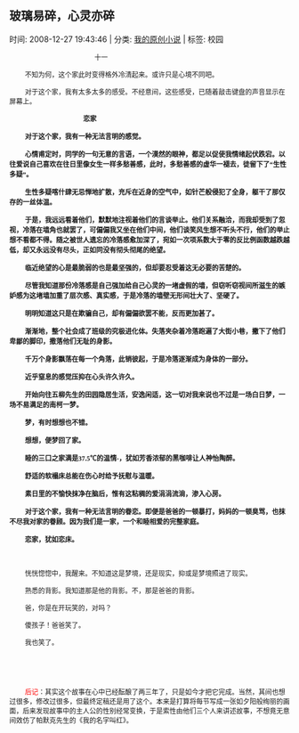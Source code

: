 
<h2>玻璃易碎，心灵亦碎</h2>

<span class="time SG_txtc">时间: 2008-12-27 19:43:46 | 分类: [我的原创小说](./BlogClass_我的原创小说.md) | 标签: 校园</span>
<!--
<table>
    <tbody>
        <tr>
            <td>时间: 2008-12-27 19:43:46</td>
            <td>分类: [我的原创小说](./BlogClass_我的原创小说.md) </td>
            <td> 标签: 校园 </td>
        </tr>
    </tbody>
</table>
-->
<div class="articalContent" id="sina_keyword_ad_area2">
<p style="TEXT-INDENT: 2em"><font style="FONT-SIZE: 12px"> <wbr/> <wbr/> <wbr/> <wbr/> <wbr/> <wbr/> <wbr/> <wbr/> <wbr/> <wbr/> <wbr/> <wbr/> <wbr/> <wbr/> <wbr/> <wbr/> <wbr/> <wbr/> <wbr/> <wbr/> <wbr/> <wbr/> <wbr/> <wbr/> <wbr/> <wbr/> <wbr/> <wbr/> <wbr/> <wbr/> <wbr/> <wbr/> <wbr/> <wbr/> <wbr/> <wbr/> <wbr/>十一</font></p>
<p style="TEXT-INDENT: 2em"><font style="FONT-SIZE: 12px">不知为何，这个家此时变得格外冷清起来。或许只是心境不同吧。</font></p>
<p style="TEXT-INDENT: 2em"><font style="FONT-SIZE: 12px">对于这个家，我有太多太多的感受。不经意间，这些感受，已随着敲击键盘的声音显示在屏幕上。</font></p>
<p style="TEXT-INDENT: 2em"><font style="FONT-SIZE: 12px"> <wbr/> <wbr/> <wbr/> <wbr/> <wbr/> <wbr/> <wbr/> <wbr/> <wbr/> <wbr/> <wbr/> <wbr/> <wbr/> <wbr/> <wbr/> <wbr/> <wbr/> <wbr/> <wbr/> <wbr/> <wbr/> <wbr/> <wbr/> <wbr/> <wbr/> <wbr/> <wbr/> <wbr/> <wbr/> <wbr/> <wbr/>
<strong><font style="FONT-FAMILY: 楷体_GB2312,楷体">恋家</font></strong></font></p>
<p style="TEXT-INDENT: 2em"><strong><font style="FONT-SIZE: 12px; FONT-FAMILY: 楷体_GB2312,楷体">对于这个家，我有一种无法言明的感觉。</font></strong></p>
<p style="TEXT-INDENT: 2em"><strong><font style="FONT-SIZE: 12px; FONT-FAMILY: 楷体_GB2312,楷体">心情甫定时，同学的一句无意的言语，一个漠然的眼神，都足以促使我情绪起伏跌宕。以往爱说自己喜欢在往日里像女生一样多愁善感，此时，多愁善感的虚华一褪去，徒留下了“生性多疑”。</font></strong></p>
<p style="TEXT-INDENT: 2em"><strong><font style="FONT-SIZE: 12px; FONT-FAMILY: 楷体_GB2312,楷体">生性多疑喀什肆无忌惮地扩散，充斥在近身的空气中，如针芒般侵犯了全身，躯干了那仅存的一丝体温。</font></strong></p>
<p style="TEXT-INDENT: 2em"><strong><font style="FONT-SIZE: 12px; FONT-FAMILY: 楷体_GB2312,楷体">于是，我远远看着他们，默默地注视着他们的言谈举止。他们关系融洽，而我却受到了忽视，冷落在墙角也就罢了，可偏偏我又坐在他们中间，他们谈笑风生想不听头不行，他们的举止想不看都不得。随之被世人遗忘的冷落感愈加深了，宛如一次项系数大于零的反比例函数越跌越低，却又永远没有尽头，正如同没有彻头彻尾的绝望。</font></strong></p>
<p style="TEXT-INDENT: 2em"><strong><font style="FONT-SIZE: 12px; FONT-FAMILY: 楷体_GB2312,楷体">临近绝望的心是最脆弱的也是最坚强的，但却要忍受着这无必要的苦楚的。</font></strong></p>
<p style="TEXT-INDENT: 2em"><strong><font style="FONT-SIZE: 12px; FONT-FAMILY: 楷体_GB2312,楷体">尽管我知道那份冷落感是自己强加给自己心灵的一堵虚假的墙，但窃听窃视间所滋生的嫉妒感为这堵墙加重了层次感、真实感，于是冷落的墙壁无形间壮大了、坚硬了。</font></strong></p>
<p style="TEXT-INDENT: 2em"><strong><font style="FONT-SIZE: 12px; FONT-FAMILY: 楷体_GB2312,楷体">明明知道这只是在欺骗自己，却有偏偏欲罢不能，反而更加甚了。</font></strong></p>
<p style="TEXT-INDENT: 2em"><strong><font style="FONT-SIZE: 12px; FONT-FAMILY: 楷体_GB2312,楷体">渐渐地，整个社会成了班级的究极进化体。失落夹杂着冷落跑遍了大街小巷，撇下了他们卑鄙的脚印，撒落他们无耻的身影。</font></strong></p>
<p style="TEXT-INDENT: 2em"><strong><font style="FONT-SIZE: 12px; FONT-FAMILY: 楷体_GB2312,楷体">千万个身影飘荡在每一个角落，此销彼起，于是冷落逐渐成为身体的一部分。</font></strong></p>
<p style="TEXT-INDENT: 2em"><strong><font style="FONT-SIZE: 12px; FONT-FAMILY: 楷体_GB2312,楷体">近乎窒息的感觉压抑在心头许久许久。</font></strong></p>
<p style="TEXT-INDENT: 2em"><strong><font style="FONT-SIZE: 12px; FONT-FAMILY: 楷体_GB2312,楷体">开始向往五柳先生的田园隐居生活，安逸闲适，这一切对我来说也不过是一场白日梦，一场不易满足的南柯一梦。</font></strong></p>
<p style="TEXT-INDENT: 2em"><strong><font style="FONT-SIZE: 12px; FONT-FAMILY: 楷体_GB2312,楷体">梦，有时想想也不错。</font></strong></p>
<p style="TEXT-INDENT: 2em"><strong><font style="FONT-SIZE: 12px; FONT-FAMILY: 楷体_GB2312,楷体">想想，便梦回了家。</font></strong></p>
<p style="TEXT-INDENT: 2em"><strong><font style="FONT-SIZE: 12px; FONT-FAMILY: 楷体_GB2312,楷体">睦的三口之家满是37.5℃的温情-，犹如芳香浓郁的黑咖啡让人神怡陶醉。</font></strong></p>
<p style="TEXT-INDENT: 2em"><strong><font style="FONT-SIZE: 12px; FONT-FAMILY: 楷体_GB2312,楷体">舒适的软榻床总能在伤心时给予抚慰与温暖。</font></strong></p>
<p style="TEXT-INDENT: 2em"><strong><font style="FONT-SIZE: 12px; FONT-FAMILY: 楷体_GB2312,楷体">素日里的不愉快抹净在脑后，惟有这粘稠的爱涓涓流淌，渗入心房。</font></strong></p>
<p style="TEXT-INDENT: 2em"><strong><font style="FONT-SIZE: 12px; FONT-FAMILY: 楷体_GB2312,楷体">对于这个家，我有一种无法言明的眷恋。即便是爸爸的一顿暴打，妈妈的一顿臭骂，也抹不尽我对家的眷顾。因为我们是一家，一个和睦相爱的完整家庭。</font></strong></p>
<p style="TEXT-INDENT: 2em"><strong><font style="FONT-SIZE: 12px; FONT-FAMILY: 楷体_GB2312,楷体">恋家，犹如恋床。</font></strong></p>
<p style="TEXT-INDENT: 2em"><font style="FONT-SIZE: 12px"> <wbr/></font></p>
<p style="TEXT-INDENT: 2em"><font style="FONT-SIZE: 12px">恍恍惚惚中，我醒来。不知道这是梦境，还是现实，抑或是梦境照进了现实。</font></p>
<p style="TEXT-INDENT: 2em"><font style="FONT-SIZE: 12px">熟悉的背影。我知道那是他的背影。不，那是爸爸的背影。</font></p>
<p style="TEXT-INDENT: 2em"><font style="FONT-SIZE: 12px">爸，你是在开玩笑的，对吗？</font></p>
<p style="TEXT-INDENT: 2em"><font style="FONT-SIZE: 12px">傻孩子！爸爸笑了。</font></p>
<p style="TEXT-INDENT: 2em"><font style="FONT-SIZE: 12px">我也笑了。</font></p>
<p style="TEXT-INDENT: 2em"><font style="FONT-SIZE: 12px"> <wbr/></font></p>
<p style="TEXT-INDENT: 2em"><font style="FONT-SIZE: 12px"> <wbr/></font></p>
<p style="TEXT-INDENT: 2em"><font style="FONT-SIZE: 12px"><font color="#FF0000">后记</font>：其实这个故事在心中已经酝酿了两三年了，只是如今才把它完成。当然，其间也想过很多，修改过很多，但最终定稿还是用了这个。本来是打算将每节写成一张如夕阳般绚丽的画面，后来发现故事中的主人公的性别经常变换，于是索性由他们三个人来讲述故事，不想竟无意间效仿了帕默克先生的《我的名字叫红》。</font></p>
<p style="TEXT-INDENT: 2em"><font style="FONT-SIZE: 12px"> <wbr/></font></p>
</div>
